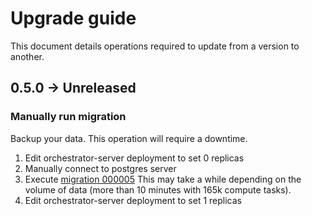 # Upgrade guide

This document details operations required to update from a version to another.

## 0.5.0 -> Unreleased

### Manually run migration

Backup your data.
This operation will require a downtime.

1. Edit orchestrator-server deployment to set 0 replicas
1. Manually connect to postgres server
1. Execute [migration 000005](./server/standalone/migrations/000005_improve_compute_tasks_indexes.up.sql)
This may take a while depending on the volume of data (more than 10 minutes with 165k compute tasks).
1. Edit orchestrator-server deployment to set 1 replicas
